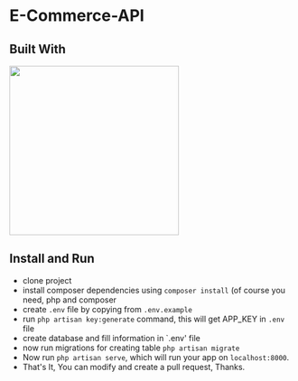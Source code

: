 # E-Commerce-API

<!-- An Ecommerce application templated with ecommerce frontend and created backend to crud products, products category, products brand and lot more. -->

## Built With
<a href='//laravel.com'><img width='300px' src="https://camo.githubusercontent.com/5ceadc94fd40688144b193fd8ece2b805d79ca9b/68747470733a2f2f6c61726176656c2e636f6d2f6173736574732f696d672f636f6d706f6e656e74732f6c6f676f2d6c61726176656c2e737667"></a>

## Install and Run
- clone project
- install composer dependencies using `composer install` (of course you need, php and composer
- create `.env` file by copying from `.env.example`
- run `php artisan key:generate` command, this will get APP_KEY in `.env` file
- create database and fill information in `.env' file
- now run migrations for creating table `php artisan migrate` 
- Now run `php artisan serve`, which will run your app on `localhost:8000`.
- That's It, You can modify and create a pull request, Thanks.
